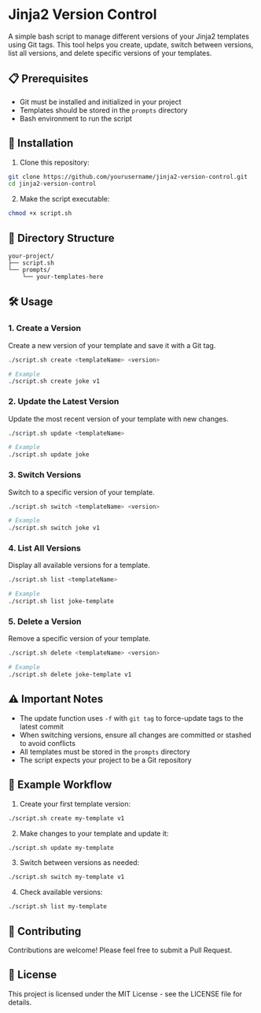 # Jinja2 Version Control

A simple bash script to manage different versions of your Jinja2 templates using Git tags. This tool helps you create, update, switch between versions, list all versions, and delete specific versions of your templates.

## 📋 Prerequisites

- Git must be installed and initialized in your project
- Templates should be stored in the `prompts` directory
- Bash environment to run the script

## 🚀 Installation

1. Clone this repository:
```bash
git clone https://github.com/yourusername/jinja2-version-control.git
cd jinja2-version-control
```

2. Make the script executable:
```bash
chmod +x script.sh
```

## 📁 Directory Structure

```
your-project/
├── script.sh
└── prompts/
    └── your-templates-here
```

## 🛠️ Usage

### 1. Create a Version
Create a new version of your template and save it with a Git tag.

```bash
./script.sh create <templateName> <version>

# Example
./script.sh create joke v1
```

### 2. Update the Latest Version
Update the most recent version of your template with new changes.

```bash
./script.sh update <templateName>

# Example
./script.sh update joke
```

### 3. Switch Versions
Switch to a specific version of your template.

```bash
./script.sh switch <templateName> <version>

# Example
./script.sh switch joke v1
```

### 4. List All Versions
Display all available versions for a template.

```bash
./script.sh list <templateName>

# Example
./script.sh list joke-template
```

### 5. Delete a Version
Remove a specific version of your template.

```bash
./script.sh delete <templateName> <version>

# Example
./script.sh delete joke-template v1
```

## ⚠️ Important Notes

- The update function uses `-f` with `git tag` to force-update tags to the latest commit
- When switching versions, ensure all changes are committed or stashed to avoid conflicts
- All templates must be stored in the `prompts` directory
- The script expects your project to be a Git repository

## 📝 Example Workflow

1. Create your first template version:
```bash
./script.sh create my-template v1
```

2. Make changes to your template and update it:
```bash
./script.sh update my-template
```

3. Switch between versions as needed:
```bash
./script.sh switch my-template v1
```

4. Check available versions:
```bash
./script.sh list my-template
```

## 🤝 Contributing

Contributions are welcome! Please feel free to submit a Pull Request.

## 📄 License

This project is licensed under the MIT License - see the LICENSE file for details.
